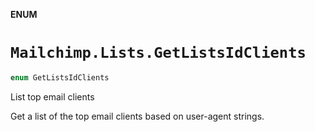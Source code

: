 **ENUM**

# `Mailchimp.Lists.GetListsIdClients`

```swift
enum GetListsIdClients
```

List top email clients

Get a list of the top email clients based on user-agent strings.
